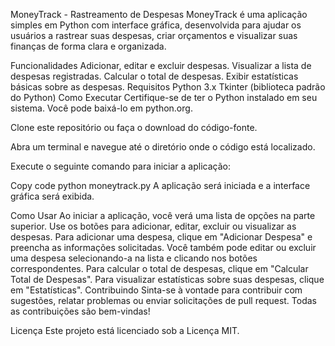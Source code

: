 MoneyTrack - Rastreamento de Despesas
MoneyTrack é uma aplicação simples em Python com interface gráfica, desenvolvida para ajudar os usuários a rastrear suas despesas, criar orçamentos e visualizar suas finanças de forma clara e organizada.

Funcionalidades
Adicionar, editar e excluir despesas.
Visualizar a lista de despesas registradas.
Calcular o total de despesas.
Exibir estatísticas básicas sobre as despesas.
Requisitos
Python 3.x
Tkinter (biblioteca padrão do Python)
Como Executar
Certifique-se de ter o Python instalado em seu sistema. Você pode baixá-lo em python.org.

Clone este repositório ou faça o download do código-fonte.

Abra um terminal e navegue até o diretório onde o código está localizado.

Execute o seguinte comando para iniciar a aplicação:

Copy code
python moneytrack.py
A aplicação será iniciada e a interface gráfica será exibida.

Como Usar
Ao iniciar a aplicação, você verá uma lista de opções na parte superior.
Use os botões para adicionar, editar, excluir ou visualizar as despesas.
Para adicionar uma despesa, clique em "Adicionar Despesa" e preencha as informações solicitadas.
Você também pode editar ou excluir uma despesa selecionando-a na lista e clicando nos botões correspondentes.
Para calcular o total de despesas, clique em "Calcular Total de Despesas".
Para visualizar estatísticas sobre suas despesas, clique em "Estatísticas".
Contribuindo
Sinta-se à vontade para contribuir com sugestões, relatar problemas ou enviar solicitações de pull request. Todas as contribuições são bem-vindas!

Licença
Este projeto está licenciado sob a Licença MIT.
